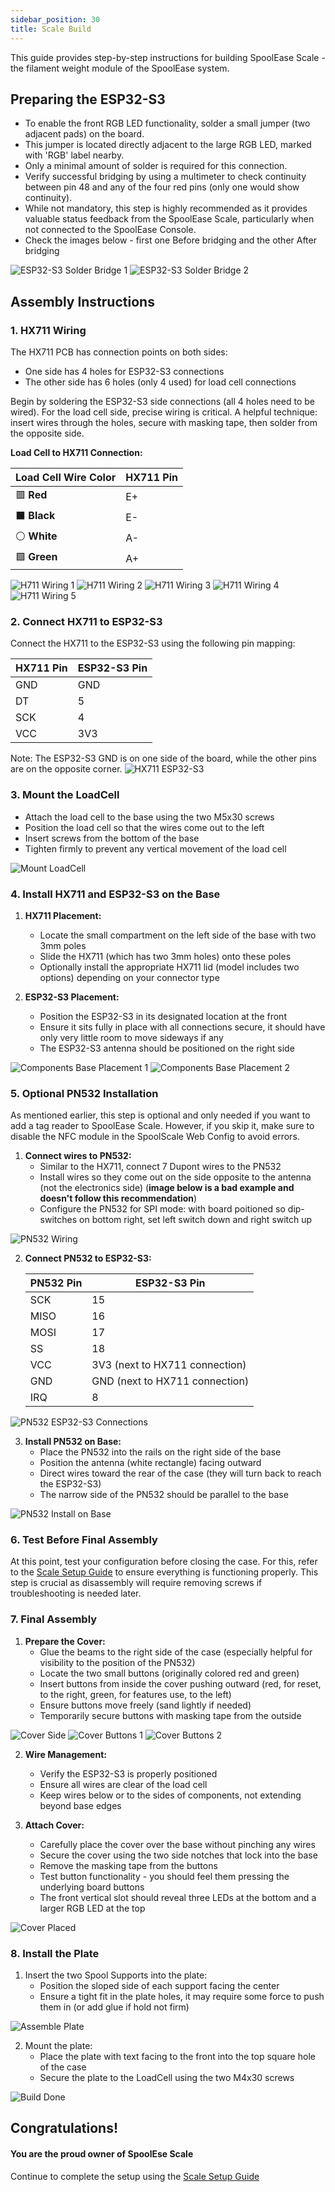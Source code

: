 ```yaml
---
sidebar_position: 30 
title: Scale Build
---
```


This guide provides step-by-step instructions for building SpoolEase Scale - the filament weight module of the SpoolEase system.

## Preparing the ESP32-S3
- To enable the front RGB LED functionality, solder a small jumper (two adjacent pads) on the board.
- This jumper is located directly adjacent to the large RGB LED, marked with 'RGB' label nearby.
- Only a minimal amount of solder is required for this connection.
- Verify successful bridging by using a multimeter to check continuity between pin 48 and any of the four red pins (only one would show continuity).
- While not mandatory, this step is highly recommended as it provides valuable status feedback from the SpoolEase Scale, particularly when not connected to the SpoolEase Console.
- Check the images below - first one Before bridging and the other After bridging

![ESP32-S3 Solder Bridge 1](./scale/scale-esp32s3-solder1.jpg)
![ESP32-S3 Solder Bridge 2](./scale/scale-esp32s3-solder2.jpg)

## Assembly Instructions

### 1. HX711 Wiring

The HX711 PCB has connection points on both sides:
- One side has 4 holes for ESP32-S3 connections
- The other side has 6 holes (only 4 used) for load cell connections

Begin by soldering the ESP32-S3 side connections (all 4 holes need to be wired). For the load cell side, precise wiring is critical. A helpful technique: insert wires through the holes, secure with masking tape, then solder from the opposite side.

**Load Cell to HX711 Connection:**

| Load Cell Wire Color | HX711 Pin |
|----------------------|-----------|
| 🟥 **Red**           | E+        |
| ⬛ **Black**         | E-        |
| ⚪ **White**         | A-        |
| 🟩 **Green**         | A+        |

![H711 Wiring 1](./scale/scale-hx711-wiring-1.jpg)
![H711 Wiring 2](./scale/scale-hx711-wiring-2.jpg)
![H711 Wiring 3](./scale/scale-hx711-wiring-3.jpg)
![H711 Wiring 4](./scale/scale-hx711-wiring-4.jpg)
![H711 Wiring 5](./scale/scale-hx711-wiring-5.jpg)

### 2. Connect HX711 to ESP32-S3

Connect the HX711 to the ESP32-S3 using the following pin mapping:

| HX711 Pin | ESP32-S3 Pin |
|-----------|--------------|
| GND       | GND          |
| DT        | 5            |
| SCK       | 4            |
| VCC       | 3V3          |

Note: The ESP32-S3 GND is on one side of the board, while the other pins are on the opposite corner.
![HX711 ESP32-S3](./scale/scale-hx711-esp32s3.jpg)

### 3. Mount the LoadCell

- Attach the load cell to the base using the two M5x30 screws
- Position the load cell so that the wires come out to the left
- Insert screws from the bottom of the base
- Tighten firmly to prevent any vertical movement of the load cell

![Mount LoadCell](./scale/scale-mount-load-cell.jpg)

### 4. Install HX711 and ESP32-S3 on the Base

1. **HX711 Placement:**
   - Locate the small compartment on the left side of the base with two 3mm poles
   - Slide the HX711 (which has two 3mm holes) onto these poles
   - Optionally install the appropriate HX711 lid (model includes two options) depending on your connector type

2. **ESP32-S3 Placement:**
   - Position the ESP32-S3 in its designated location at the front
   - Ensure it sits fully in place with all connections secure, it should have only very little room to move sideways if any
   - The ESP32-S3 antenna should be positioned on the right side

![Components Base Placement 1](./scale/scale-components-base-placement-1.jpg)
![Components Base Placement 2](./scale/scale-components-base-placement-2.jpg)

### 5. Optional PN532 Installation

As mentioned earlier, this step is optional and only needed if you want to add a tag reader to SpoolEase Scale. However, if you skip it, make sure to disable the NFC module in the SpoolScale Web Config to avoid errors.

1. **Connect wires to PN532:**
   - Similar to the HX711, connect 7 Dupont wires to the PN532
   - Install wires so they come out on the side opposite to the antenna (not the electronics side) (**image below is a bad example and doesn't follow this recommendation**)
   - Configure the PN532 for SPI mode: with board poitioned so dip-switches on bottom right, set left switch down and right switch up

![PN532 Wiring](./scale/scale-pn532-wiring.jpg)

2. **Connect PN532 to ESP32-S3:**

   | PN532 Pin | ESP32-S3 Pin                   |
   |-----------|--------------------------------|
   | SCK       | 15                             |
   | MISO      | 16                             |
   | MOSI      | 17                             |
   | SS        | 18                             |
   | VCC       | 3V3 (next to HX711 connection) |
   | GND       | GND (next to HX711 connection) |
   | IRQ       | 8                              |

![PN532 ESP32-S3 Connections](./scale/scale-pn532-esp32s3-connections.jpg)

3. **Install PN532 on Base:**
   - Place the PN532 into the rails on the right side of the base
   - Position the antenna (white rectangle) facing outward
   - Direct wires toward the rear of the case (they will turn back to reach the ESP32-S3)
   - The narrow side of the PN532 should be parallel to the base

![PN532 Install on Base](./scale/scale-pn532-install-on-base.jpg)

### 6. Test Before Final Assembly

At this point, test your configuration before closing the case. For this, refer to the [Scale Setup Guide](scale-setup.md) to ensure everything is functioning properly. This step is crucial as disassembly will require removing screws if troubleshooting is needed later.

### 7. Final Assembly

1. **Prepare the Cover:**
   - Glue the beams to the right side of the case (especially helpful for visibility to the position of the PN532)
   - Locate the two small buttons (originally colored red and green)
   - Insert buttons from inside the cover pushing outward (red, for reset, to the right, green, for features use, to the left)
   - Ensure buttons move freely (sand lightly if needed)
   - Temporarily secure buttons with masking tape from the outside

![Cover Side](./scale/scale-cover-side.jpg)
![Cover Buttons 1](./scale/scale-cover-buttons-1.jpg)
![Cover Buttons 2](./scale/scale-cover-buttons-2.jpg)

2. **Wire Management:**
   - Verify the ESP32-S3 is properly positioned
   - Ensure all wires are clear of the load cell
   - Keep wires below or to the sides of components, not extending beyond base edges

3. **Attach Cover:**
   - Carefully place the cover over the base without pinching any wires
   - Secure the cover using the two side notches that lock into the base
   - Remove the masking tape from the buttons
   - Test button functionality - you should feel them pressing the underlying board buttons
   - The front vertical slot should reveal three LEDs at the bottom and a larger RGB LED at the top

![Cover Placed](./scale/scale-cover-placed.jpg)

### 8. Install the Plate

1. Insert the two Spool Supports into the plate:
   - Position the sloped side of each support facing the center
   - Ensure a tight fit in the plate holes, it may require some force to push them in (or add glue if hold not firm)

![Assemble Plate](./scale/scale-assemble-plate.jpg)

2. Mount the plate:
   - Place the plate with text facing to the front into the top square hole of the case
   - Secure the plate to the LoadCell using the two M4x30 screws

![Build Done](./scale/scale-build-done.jpg)

## Congratulations!
#### You are the proud owner of SpoolEse Scale

Continue to complete the setup using the [Scale Setup Guide](scale-setup.md)


